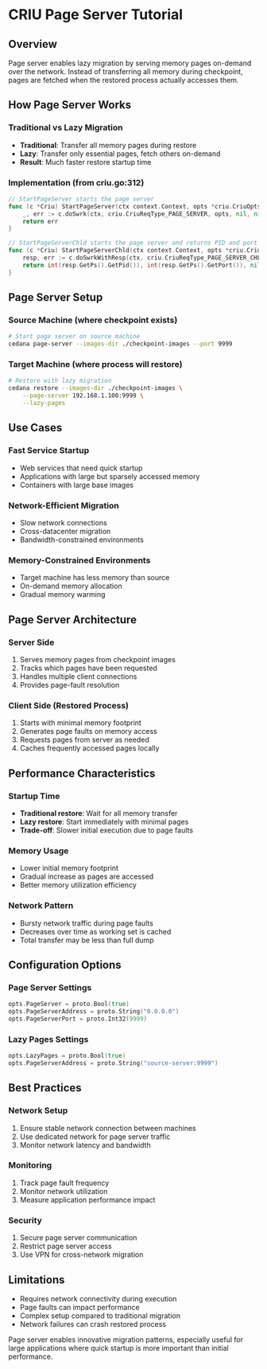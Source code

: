 # CRIU Page Server Tutorial

## Overview
Page server enables lazy migration by serving memory pages on-demand over the network. Instead of transferring all memory during checkpoint, pages are fetched when the restored process actually accesses them.

## How Page Server Works

### Traditional vs Lazy Migration
- **Traditional**: Transfer all memory pages during restore
- **Lazy**: Transfer only essential pages, fetch others on-demand
- **Result**: Much faster restore startup time

### Implementation (from criu.go:312)
```go
// StartPageServer starts the page server
func (c *Criu) StartPageServer(ctx context.Context, opts *criu.CriuOpts) error {
    _, err := c.doSwrk(ctx, criu.CriuReqType_PAGE_SERVER, opts, nil, nil, nil, nil)
    return err
}

// StartPageServerChld starts the page server and returns PID and port
func (c *Criu) StartPageServerChld(ctx context.Context, opts *criu.CriuOpts) (int, int, error) {
    resp, err := c.doSwrkWithResp(ctx, criu.CriuReqType_PAGE_SERVER_CHLD, opts, nil, nil, nil, nil, nil)
    return int(resp.GetPs().GetPid()), int(resp.GetPs().GetPort()), nil
}
```

## Page Server Setup

### Source Machine (where checkpoint exists)
```bash
# Start page server on source machine
cedana page-server --images-dir ./checkpoint-images --port 9999
```

### Target Machine (where process will restore)
```bash
# Restore with lazy migration
cedana restore --images-dir ./checkpoint-images \
    --page-server 192.168.1.100:9999 \
    --lazy-pages
```

## Use Cases

### Fast Service Startup
- Web services that need quick startup
- Applications with large but sparsely accessed memory
- Containers with large base images

### Network-Efficient Migration
- Slow network connections
- Cross-datacenter migration
- Bandwidth-constrained environments

### Memory-Constrained Environments
- Target machine has less memory than source
- On-demand memory allocation
- Gradual memory warming

## Page Server Architecture

### Server Side
1. Serves memory pages from checkpoint images
2. Tracks which pages have been requested
3. Handles multiple client connections
4. Provides page-fault resolution

### Client Side (Restored Process)
1. Starts with minimal memory footprint
2. Generates page faults on memory access
3. Requests pages from server as needed
4. Caches frequently accessed pages locally

## Performance Characteristics

### Startup Time
- **Traditional restore**: Wait for all memory transfer
- **Lazy restore**: Start immediately with minimal pages
- **Trade-off**: Slower initial execution due to page faults

### Memory Usage
- Lower initial memory footprint
- Gradual increase as pages are accessed
- Better memory utilization efficiency

### Network Pattern
- Bursty network traffic during page faults
- Decreases over time as working set is cached
- Total transfer may be less than full dump

## Configuration Options

### Page Server Settings
```go
opts.PageServer = proto.Bool(true)
opts.PageServerAddress = proto.String("0.0.0.0")
opts.PageServerPort = proto.Int32(9999)
```

### Lazy Pages Settings
```go
opts.LazyPages = proto.Bool(true)
opts.PageServerAddress = proto.String("source-server:9999")
```

## Best Practices

### Network Setup
1. Ensure stable network connection between machines
2. Use dedicated network for page server traffic
3. Monitor network latency and bandwidth

### Monitoring
1. Track page fault frequency
2. Monitor network utilization
3. Measure application performance impact

### Security
1. Secure page server communication
2. Restrict page server access
3. Use VPN for cross-network migration

## Limitations
- Requires network connectivity during execution
- Page faults can impact performance
- Complex setup compared to traditional migration
- Network failures can crash restored process

Page server enables innovative migration patterns, especially useful for large applications where quick startup is more important than initial performance.